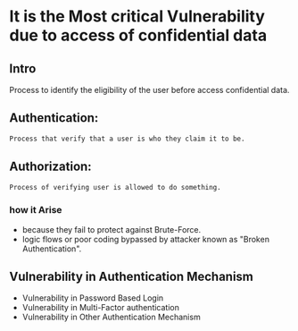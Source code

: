 # It is the Most critical Vulnerability due to access of confidential data

## Intro
Process to identify the eligibility of the user before access confidential data.
## Authentication: 
```bash 
Process that verify that a user is who they claim it to be.
```
## Authorization:
```bash
Process of verifying user is allowed to do something.
```

### how it Arise
* because they fail to protect against Brute-Force.
* logic flows or poor coding bypassed by attacker known as "Broken Authentication".

## Vulnerability in Authentication Mechanism
* Vulnerability in Password Based Login
* Vulnerability in Multi-Factor authentication
* Vulnerability in Other Authentication Mechanism

